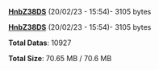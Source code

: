 [**HnbZ38DS**](/data/HnbZ38DS.txt) (20/02/23 - 15:54)- 3105 bytes

[**HnbZ38DS**](/data/HnbZ38DS.txt) (20/02/23 - 15:54)- 3105 bytes

**Total Datas**: 10927

**Total Size**: 70.65 MB / 70.6 MB